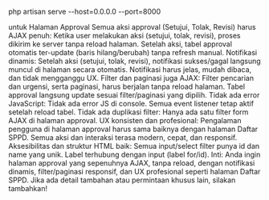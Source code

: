 php artisan serve --host=0.0.0.0 --port=8000

untuk Halaman Approval
Semua aksi approval (Setujui, Tolak, Revisi) harus AJAX penuh:
Ketika user melakukan aksi (setujui, tolak, revisi), proses dikirim ke server tanpa reload halaman.
Setelah aksi, tabel approval otomatis ter-update (baris hilang/berubah) tanpa refresh manual.
Notifikasi dinamis:
Setelah aksi (setujui, tolak, revisi), notifikasi sukses/gagal langsung muncul di halaman secara otomatis.
Notifikasi harus jelas, mudah dibaca, dan tidak mengganggu UX.
Filter dan paginasi juga AJAX:
Filter pencarian dan urgensi, serta paginasi, harus berjalan tanpa reload halaman.
Tabel approval langsung update sesuai filter/paginasi yang dipilih.
Tidak ada error JavaScript:
Tidak ada error JS di console.
Semua event listener tetap aktif setelah reload tabel.
Tidak ada duplikasi filter:
Hanya ada satu filter form AJAX di halaman approval.
UX konsisten dan profesional:
Pengalaman pengguna di halaman approval harus sama baiknya dengan halaman Daftar SPPD.
Semua aksi dan interaksi terasa modern, cepat, dan responsif.
Aksesibilitas dan struktur HTML baik:
Semua input/select filter punya id dan name yang unik.
Label terhubung dengan input (label for/id).
Inti:
Anda ingin halaman approval yang sepenuhnya AJAX, tanpa reload, dengan notifikasi dinamis, filter/paginasi responsif, dan UX profesional seperti halaman Daftar SPPD.
Jika ada detail tambahan atau permintaan khusus lain, silakan tambahkan!
